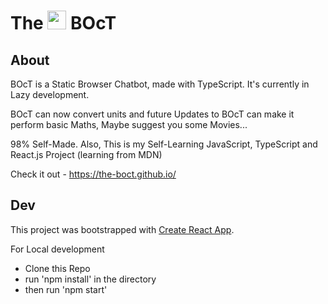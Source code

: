 # The <a href="https://the-boct.github.io/"><img src="https://raw.githubusercontent.com/FortAwesome/Font-Awesome/master/svgs/solid/robot.svg" width="30px"></a> BOcT

## About

BOcT is a Static Browser Chatbot, made with TypeScript. It's currently in Lazy development.

BOcT can now convert units and future Updates to BOcT can make it perform basic Maths, Maybe suggest you some Movies...

98% Self-Made. Also, This is my Self-Learning JavaScript, TypeScript and React.js Project (learning from MDN)

Check it out - https://the-boct.github.io/

## Dev

This project was bootstrapped with [Create React App](https://github.com/facebook/create-react-app).

For Local development

- Clone this Repo
- run 'npm install' in the directory
- then run 'npm start'
